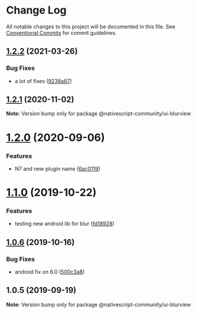 # Change Log

All notable changes to this project will be documented in this file.
See [Conventional Commits](https://conventionalcommits.org) for commit guidelines.

## [1.2.2](https://github.com/Akylas/nativescript-blurview/compare/v1.2.1...v1.2.2) (2021-03-26)


### Bug Fixes

* a lot of fixes ([9238a87](https://github.com/Akylas/nativescript-blurview/commit/9238a87))





## [1.2.1](https://github.com/Akylas/nativescript-blurview/compare/v1.2.0...v1.2.1) (2020-11-02)

**Note:** Version bump only for package @nativescript-community/ui-blurview





# [1.2.0](https://github.com/Akylas/nativescript-blurview/compare/v1.1.0...v1.2.0) (2020-09-06)


### Features

* N7 and new plugin name ([6ac0119](https://github.com/Akylas/nativescript-blurview/commit/6ac0119))





# [1.1.0](https://github.com/nativescript-community/ui-blurview/compare/v1.0.6...v1.1.0) (2019-10-22)


### Features

* testing new android lib for blur ([fd18928](https://github.com/nativescript-community/ui-blurview/commit/fd18928))





## [1.0.6](https://github.com/nativescript-community/ui-blurview/compare/v1.0.5...v1.0.6) (2019-10-16)


### Bug Fixes

* android fix on 6.0 ([500c3a8](https://github.com/nativescript-community/ui-blurview/commit/500c3a8))





## 1.0.5 (2019-09-19)

**Note:** Version bump only for package @nativescript-community/ui-blurview
